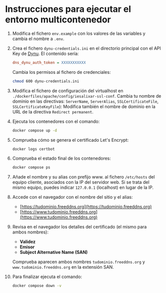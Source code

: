 # Instrucciones para ejecutar el entorno multicontenedor

1. Modifica el fichero `env.example` con los valores de las variables y cambia el nombre a `.env`.

2. Crea el fichero `dynu-credentials.ini` en el directorio principal con el API Key de [Dynu](https://www.dynu.com/). El contenido sería:

   ```ini
   dns_dynu_auth_token = XXXXXXXXXXX
   ```

   Cambia los permisos al fichero de credenciales:
   ```bash
   chmod 600 dynu-credentials.ini
   ```

3. Modifica el fichero de configuración del virtualhost en `./dockerfiles/apache/config/iesalixar-ssl-conf`. 
   Cambia tu nombre de dominio en las directivas: `ServerName`, `ServerAlias`, `SSLCertificateFile`, `SSLCertificateKeyFile`):
   Modifica también el nombre de dominio en la URL de la directiva `Redirect permanent`.

4. Ejecuta los contenedores con el comando:
   ```bash
   docker compose up -d
   ```
5. Comprueba cómo se genera el certificado Let's Encrypt:
   ```bash
   docker logs certbot
   ```

6. Comprueba el estado final de los contenedores:
   ```bash
   docker compose ps
   ```

7. Añade el nombre y su alias con prefijo www. al fichero `/etc/hosts` del equipo cliente, asociados con la IP del servidor web. Si se trata del mismo equipo, puedes indicar `127.0.0.1` (localhost) en lugar de la IP.

8. Accede con el navegador con el nombre del sitio y el alias:
   - [https://tudominio.freeddns.org](https://tudominio.freeddns.org)
   - [https://www.tudominio.freeddns.org](https://www.tudominio.freeddns.org)

9. Revisa en el navegador los detalles del certificado (el mismo para ambos nombres): 
   - **Validez**
   - **Emisor**
   - **Subject Alternative Name (SAN)**

   Comprueba aparecen ambos nombres `tudominio.freeddns.org` y `www.tudominio.freeddns.org` en la extensión SAN.

10. Para finalizar ejecuta el comando: 
    ```bash
    docker compose down -v
    ```

